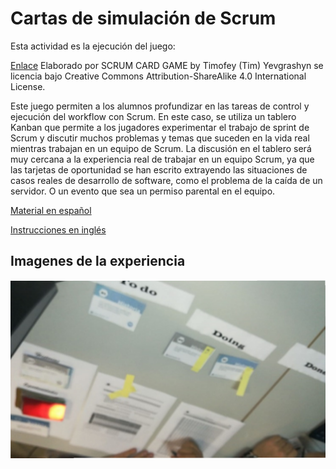 # Cartas de simulación de Scrum


Esta actividad es la ejecución del juego:

[Enlace](https://scrumcardgame.com/)
Elaborado por SCRUM CARD GAME by Timofey (Tim) Yevgrashyn se licencia bajo Creative Commons
Attribution-ShareAlike 4.0 International License.

Este juego  permiten a los alumnos profundizar en las tareas de control y ejecución del workflow con Scrum. En este caso, se utiliza un tablero Kanban que permite a los jugadores experimentar el trabajo de sprint de Scrum y discutir muchos problemas y temas que suceden en la vida real mientras trabajan en un equipo de Scrum. La discusión en el tablero será muy cercana a la experiencia real de trabajar en un equipo Scrum, ya que las tarjetas de oportunidad se han escrito extrayendo las situaciones de casos reales de desarrollo de software, como el problema de la caída de un servidor. O un evento que sea un permiso parental en el equipo.

[Material en español](Scrum_Card-Game_ES.pdf)

[Instrucciones en inglés](Scrum_Card_Game_Instructions.pdf)

## Imagenes de la experiencia

![Foto ](foto1.png)
